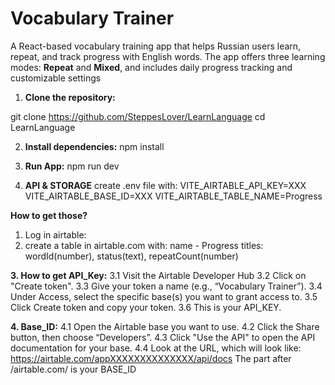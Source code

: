 # Vocabulary Trainer

A React-based vocabulary training app that helps Russian users learn, repeat, and track progress with English words. The app offers three learning modes: **Repeat** and **Mixed**, and includes daily progress tracking and customizable settings

1. **Clone the repository:**

git clone https://github.com/SteppesLover/LearnLanguage
cd LearnLanguage

2. **Install dependencies:**
npm install

3. **Run App:**
npm run dev

4. **API & STORAGE**
create .env file with:
VITE_AIRTABLE_API_KEY=XXX
VITE_AIRTABLE_BASE_ID=XXX
VITE_AIRTABLE_TABLE_NAME=Progress

**How to get those?**
1. Log in airtable:
2. create a table in airtable.com with:
name - Progress
titles:
wordId(number), status(text), repeatCount(number)

**3. How to get API_Key:**
3.1 Visit the Airtable Developer Hub
3.2 Click on "Create token".
3.3 Give your token a name (e.g., “Vocabulary Trainer”).
3.4 Under Access, select the specific base(s) you want to grant access to.
3.5 Click Create token and copy your token.
3.6 This is your API_KEY.

**4. Base_ID:** 
4.1 Open the Airtable base you want to use.
4.2 Click the Share button, then choose “Developers”.
4.3 Click "Use the API" to open the API documentation for your base.
4.4 Look at the URL, which will look like:
https://airtable.com/appXXXXXXXXXXXXXX/api/docs
The part after /airtable.com/ is your BASE_ID

